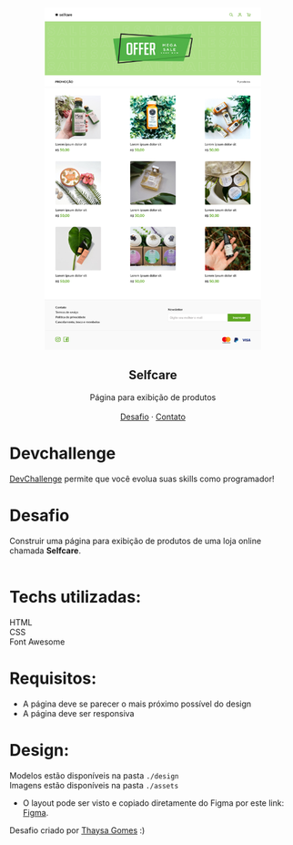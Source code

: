 <br />
<p align="center">

   <img src="design/desktop.png" width="380" height="600">


  <h2 align="center">Selfcare</h2>

  <p align="center">
    Página para exibição de produtos
       <br />
    <br />
    <a href="https://devchallenge.com.br/challenges/5f14fad2130a5d78f89d9642/details">Desafio</a>
    ·
    <a href="https://www.linkedin.com/in/guisantosfr/">Contato</a>
  </p>
</p>

# Devchallenge
<a href="https://devchallenge.now.sh/">DevChallenge</a> permite que você evolua suas skills como programador!

# Desafio
Construir uma página para exibição de produtos de uma loja online chamada <strong>Selfcare</strong>. <br><br>

# Techs utilizadas:
HTML<br>
CSS<br>
Font Awesome<br>

# Requisitos:
- A página deve se parecer o mais próximo possível do design<br>
- A página deve ser responsiva<br>

# Design:
Modelos estão disponíveis na pasta `./design`<br>
Imagens estão disponíveis na pasta `./assets`<br>

- O layout pode ser visto e copiado diretamente do Figma por este link: <a href="https://www.figma.com/file/d3XuxUt94vr0o4kBSo7IHC/Dev-Challenge?node-id=0%3A1">Figma</a>.

Desafio criado por <a href="https://github.com/thaysagomes">Thaysa Gomes</a> :)
